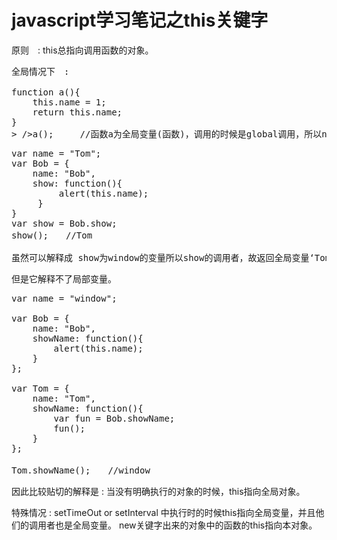<h1>javascript学习笔记之this关键字</h1>

原则　:  this总指向调用函数的对象。
<pre >
全局情况下　:

function a(){
    this.name = 1;
    return this.name;
}
> />a();     //函数a为全局变量(函数)，调用的时候是global调用，所以name 为1。
</pre>


<pre >
var name = "Tom";
var Bob = {
    name: "Bob",
    show: function(){
         alert(this.name);
     }
}
var show = Bob.show;
show();　　//Tom

虽然可以解释成 show为window的变量所以show的调用者，故返回全局变量‘Tom’。
</pre>

但是它解释不了局部变量。
<pre>
var name = "window";

var Bob = {
    name: "Bob",
    showName: function(){
        alert(this.name);
    }
};

var Tom = {
    name: "Tom",
    showName: function(){
        var fun = Bob.showName;
        fun();
    }
};

Tom.showName();　　//window
</pre>

<div>因此比较贴切的解释是 : 当没有明确执行的对象的时候，this指向全局对象。</div>

特殊情况 : setTimeOut or setInterval  中执行时的时候this指向全局变量，并且他们的调用者也是全局变量。 
          new关键字出来的对象中的函数的this指向本对象。
